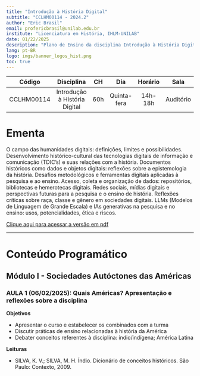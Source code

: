 ```yaml
---
title: "Introdução à História Digital"
subtitle: "CCLHM00114 - 2024.2"
author: "Eric Brasil"
email: profericbrasil@unilab.edu.br
institute: "Licenciatura em História, IHLM-UNILAB"
date: 01/22/2025
description: "Plano de Ensino da disciplina Introdução à História Digital, ministrada pelo Prof. Eric Brasil, no semestre 2024.2, no curso de Licenciatura em História da UNILAB. Contato: profericbrasil@unilab.edu.br"
lang: pt-BR
logo: imgs/banner_logos_hist.png
toc: true
---
```


| Código    | Disciplina                             | CH  | Dia         | Horário  | Sala      |
|:---------:|:--------------------------------------:|:---:|:-----------:|:--------:|:---------:|
| CCLHM00114| Introdução à História Digital          | 60h | Quinta-fera | 14h-18h  | Auditório |

# Ementa

O campo das humanidades digitais: definições, limites e possibilidades. Desenvolvimento histórico-cultural das tecnologias digitais de informação e comunicação (TDIC’s) e suas relações com a história. Documentos históricos como dados e objetos digitais: reflexões sobre a epistemologia da história. Desafios metodológicos e ferramentas digitais aplicadas à pesquisa e ao ensino. Acesso, coleta e organização de dados: repositórios, bibliotecas e hemerotecas digitais. Redes sociais, mídias digitais e perspectivas futuras para a pesquisa e o ensino de história. Reflexões críticas sobre raça, classe e gênero em sociedades digitais. LLMs (Modelos de Linguagem de Grande Escala) e IAs generativas na pesquisa e no ensino: usos, potencialidades, ética e riscos.

[Clique aqui para acessar a versão em pdf](http://ericbrasil.com.br/cclhm00114/ementa.pdf)

---

# Conteúdo Programático

## Módulo I - Sociedades Autóctones das Américas<br>

### AULA 1 (06/02/2025): Quais Américas? Apresentação e reflexões sobre a disciplina

**Objetivos**

- Apresentar o curso e estabelecer os combinados com a turma
- Discutir práticas de ensino relacionadas à história da América
- Debater conceitos referentes à disciplina: índio/indígena; América Latina

**Leituras**

- SILVA, K. V.; SILVA, M. H. Índio. Dicionário de conceitos históricos. São Paulo: Contexto, 2009.



